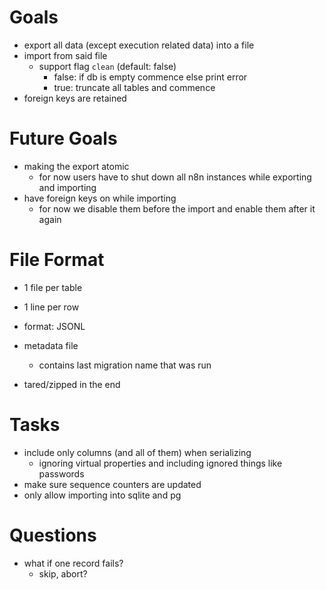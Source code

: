 # Goals

* export all data (except execution related data) into a file
* import from said file
	* support flag `clean` (default: false)
		* false: if db is empty commence else print error
		* true: truncate all tables and commence
* foreign keys are retained

# Future Goals

* making the export atomic
	* for now users have to shut down all n8n instances while exporting and importing
* have foreign keys on while importing
	* for now we disable them before the import and enable them after it again

# File Format

* 1 file per table
* 1 line per row
* format: JSONL

* metadata file
	* contains last migration name that was run

* tared/zipped in the end

# Tasks

* include only columns (and all of them) when serializing
	* ignoring virtual properties and including ignored things like passwords
* make sure sequence counters are updated
* only allow importing into sqlite and pg

# Questions

* what if one record fails?
	* skip, abort?

